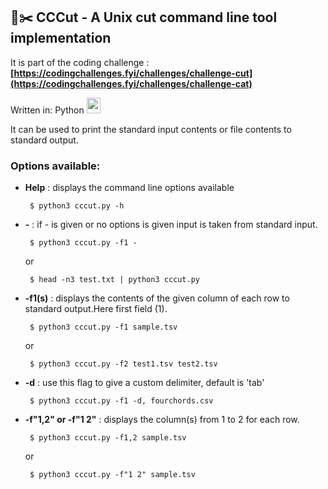 ## 📝✂️ CCCut - A Unix cut command line tool implementation

It is part of the coding challenge : 
**[https://codingchallenges.fyi/challenges/challenge-cut](https://codingchallenges.fyi/challenges/challenge-cat)**

Written in: Python <img height="25px" width="22px" style="margin-bottom: -7px" src="https://s3.dualstack.us-east-2.amazonaws.com/pythondotorg-assets/media/community/logos/python-logo-only.png" width="20px"/>

It can be used to print the standard input contents or file contents to standard output.

### Options available:
* **Help** : displays the command line options available

       $ python3 cccut.py -h

* **-** : if - is given or no options is given input is taken from standard input.

       $ python3 cccut.py -f1 -
    or 

       $ head -n3 test.txt | python3 cccut.py 
* **-f1(s)** : displays the contents of the given column of each row to standard output.Here first field (1).
  
       $ python3 cccut.py -f1 sample.tsv 
    or

       $ python3 cccut.py -f2 test1.tsv test2.tsv
* **-d** : use this flag to give a custom delimiter, default is 'tab'

       $ python3 cccut.py -f1 -d, fourchords.csv

* **-f"1,2" or -f"1 2"** : displays the column(s) from 1 to 2 for each row.
    
       $ python3 cccut.py -f1,2 sample.tsv
    or

       $ python3 cccut.py -f"1 2" sample.tsv
